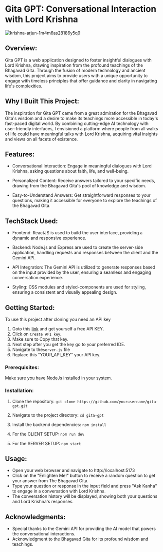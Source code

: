 # Gita GPT: Conversational Interaction with Lord Krishna

![krishna-arjun-1m4m6as28186y5q9](https://github.com/POBOROJO/GITA-GPT/assets/94280580/b3b167ad-1149-442c-b817-c40652cdf0c3)

## Overview:
Gita GPT is a web application designed to foster insightful dialogues with Lord Krishna, drawing inspiration from the profound teachings of the Bhagavad Gita. Through the fusion of modern technology and ancient wisdom, this project aims to provide users with a unique opportunity to engage with timeless principles that offer guidance and clarity in navigating life's complexities.

## Why I Built This Project:
The inspiration for Gita GPT came from a great admiration for the Bhagavad Gita's wisdom and a desire to make its teachings more accessible in today's fast-paced digital world. By combining cutting-edge AI technology with user-friendly interfaces, I envisioned a platform where people from all walks of life could have meaningful talks with Lord Krishna, acquiring vital insights and views on all facets of existence.

## Features:
- Conversational Interaction: Engage in meaningful dialogues with Lord Krishna, asking questions about faith, life, and well-being.

- Personalized Content: Receive answers tailored to your specific needs, drawing from the Bhagavad Gita's pool of knowledge and wisdom.

- Easy-to-Understand Answers: Get straightforward responses to your questions, making it accessible for everyone to explore the teachings  of the Bhagavad Gita.

## TechStack Used:
- Frontend: ReactJS is used to build the user interface, providing a dynamic and responsive experience.

- Backend: Node.js and Express are used to create the server-side application, handling requests and responses between the client and the  Gemini API.

- API Integration: The Gemini API is utilized to generate responses based on the input provided by the user, ensuring a seamless and engaging conversation experience.

- Styling: CSS modules and styled-components are used for styling, ensuring a consistent and visually appealing design.

## Getting Started:
To use this project after cloning you need an API key 

1. Goto this [link](https://aistudio.google.com/app/apikey) and get yourself a free API KEY.
2. Click on `Create API key`.
3. Make sure to Copy that key.
4. Next step after you get the key go to your preferred IDE.
5. Navigate to the`server.js` file
6. Replace this "YOUR_API_KEY" your API key.

### Prerequisites:
Make sure you have NodeJs installed in your system.

### Installation:
1. Clone the repository: `git clone https://github.com/yourusername/gita-gpt.git`

2. Navigate to the project directory: `cd gita-gpt`

3. Install the backend dependencies: `npm install`

4. For the CLIENT SETUP: `npm run dev`

5. For the SERVER SETUP: `npm start`

## Usage:
- Open your web browser and navigate to http://localhost:5173
- Click on the "Enlighten Me!" button to receive a random question to get your answer from The Bhagavad Gita.
- Type your question or response in the input field and press "Ask Kanha" to engage in a conversation with Lord Krishna.
- The conversation history will be displayed, showing both your questions and Lord Krishna's responses.

## Acknowledgments:
- Special thanks to the Gemini API for providing the AI model that powers the conversational interactions.
- Acknowledgment to the Bhagavad Gita for its profound wisdom and teachings.
